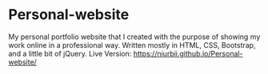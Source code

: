 # Personal-website
My personal portfolio website that I created with the purpose of showing my work online in a professional way. Written mostly in HTML, CSS, Bootstrap, and a little bit of jQuery.
Live Version: https://niurbii.github.io/Personal-website/
